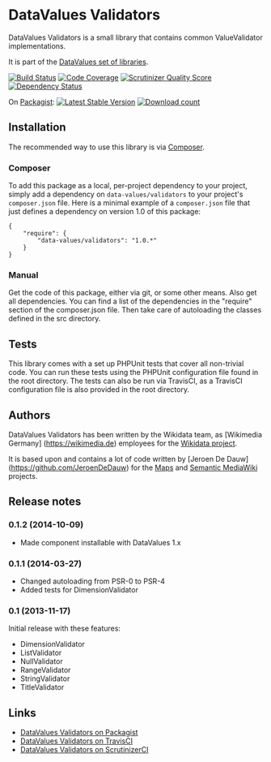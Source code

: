 # DataValues Validators

DataValues Validators is a small library that contains common ValueValidator implementations.

It is part of the [DataValues set of libraries](https://github.com/DataValues).

[![Build Status](https://secure.travis-ci.org/DataValues/Validators.png?branch=master)](http://travis-ci.org/DataValues/Validators)
[![Code Coverage](https://scrutinizer-ci.com/g/DataValues/Validators/badges/coverage.png?s=677e53b2fab73a0bfad4aabe3f229f2f9d287a00)](https://scrutinizer-ci.com/g/DataValues/Validators/)
[![Scrutinizer Quality Score](https://scrutinizer-ci.com/g/DataValues/Validators/badges/quality-score.png?s=6e5e7ac8557b7177926e89e39387e73f0bf87fe3)](https://scrutinizer-ci.com/g/DataValues/Validators/)
[![Dependency Status](https://www.versioneye.com/php/data-values:validators/badge.png)](https://www.versioneye.com/php/data-values:validators)

On [Packagist](https://packagist.org/packages/data-values/validators):
[![Latest Stable Version](https://poser.pugx.org/data-values/validators/version.png)](https://packagist.org/packages/data-values/validators)
[![Download count](https://poser.pugx.org/data-values/validators/d/total.png)](https://packagist.org/packages/data-values/validators)

## Installation

The recommended way to use this library is via [Composer](http://getcomposer.org/).

### Composer

To add this package as a local, per-project dependency to your project, simply add a
dependency on `data-values/validators` to your project's `composer.json` file.
Here is a minimal example of a `composer.json` file that just defines a dependency on
version 1.0 of this package:

    {
        "require": {
            "data-values/validators": "1.0.*"
        }
    }

### Manual

Get the code of this package, either via git, or some other means. Also get all dependencies.
You can find a list of the dependencies in the "require" section of the composer.json file.
Then take care of autoloading the classes defined in the src directory.

## Tests

This library comes with a set up PHPUnit tests that cover all non-trivial code. You can run these
tests using the PHPUnit configuration file found in the root directory. The tests can also be run
via TravisCI, as a TravisCI configuration file is also provided in the root directory.

## Authors

DataValues Validators has been written by the Wikidata team, as [Wikimedia Germany]
(https://wikimedia.de) employees for the [Wikidata project](https://wikidata.org/).

It is based upon and contains a lot of code written by [Jeroen De Dauw]
(https://github.com/JeroenDeDauw) for the [Maps](https://github.com/JeroenDeDauw/Maps) and
[Semantic MediaWiki](https://semantic-mediawiki.org/) projects.

## Release notes

### 0.1.2 (2014-10-09)

* Made component installable with DataValues 1.x

### 0.1.1 (2014-03-27)

* Changed autoloading from PSR-0 to PSR-4
* Added tests for DimensionValidator

### 0.1 (2013-11-17)

Initial release with these features:

* DimensionValidator
* ListValidator
* NullValidator
* RangeValidator
* StringValidator
* TitleValidator

## Links

* [DataValues Validators on Packagist](https://packagist.org/packages/data-values/validators)
* [DataValues Validators on TravisCI](https://travis-ci.org/DataValues/Validators)
* [DataValues Validators on ScrutinizerCI](https://scrutinizer-ci.com/g/DataValues/Validators/)
